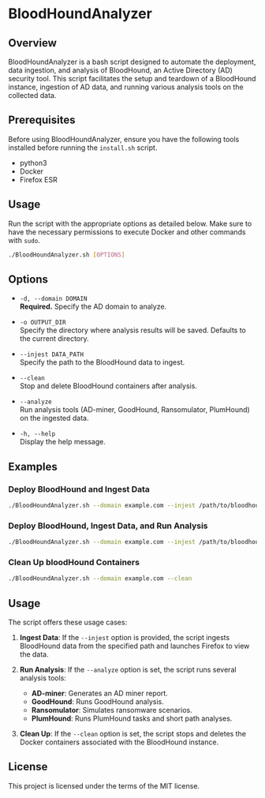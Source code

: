 
# BloodHoundAnalyzer

## Overview

BloodHoundAnalyzer is a bash script designed to automate the deployment, data ingestion, and analysis of BloodHound, an Active Directory (AD) security tool. This script facilitates the setup and teardown of a BloodHound instance, ingestion of AD data, and running various analysis tools on the collected data.

## Prerequisites

Before using BloodHoundAnalyzer, ensure you have the following tools installed before running the `install.sh` script.

- python3
- Docker
- Firefox ESR

## Usage

Run the script with the appropriate options as detailed below. Make sure to have the necessary permissions to execute Docker and other commands with `sudo`.

```bash
./BloodHoundAnalyzer.sh [OPTIONS]
```

## Options

- `-d, --domain DOMAIN`  
  **Required.** Specify the AD domain to analyze.

- `-o OUTPUT_DIR`  
  Specify the directory where analysis results will be saved. Defaults to the current directory.

- `--injest DATA_PATH`  
  Specify the path to the BloodHound data to ingest.

- `--clean`  
  Stop and delete BloodHound containers after analysis.

- `--analyze`  
  Run analysis tools (AD-miner, GoodHound, Ransomulator, PlumHound) on the ingested data.

- `-h, --help`  
  Display the help message.

## Examples

### Deploy BloodHound and Ingest Data

```bash
./BloodHoundAnalyzer.sh --domain example.com --injest /path/to/bloodhound/data.zip
```

### Deploy BloodHound, Ingest Data, and Run Analysis

```bash
./BloodHoundAnalyzer.sh --domain example.com --injest /path/to/bloodhound/data.zip --analyze
```

### Clean Up bloodHound Containers

```bash
./BloodHoundAnalyzer.sh --domain example.com --clean
```

## Usage

The script offers these usage cases:

1. **Ingest Data**: If the `--injest` option is provided, the script ingests BloodHound data from the specified path and launches Firefox to view the data.

2. **Run Analysis**: If the `--analyze` option is set, the script runs several analysis tools:
   - **AD-miner**: Generates an AD miner report.
   - **GoodHound**: Runs GoodHound analysis.
   - **Ransomulator**: Simulates ransomware scenarios.
    - **PlumHound**: Runs PlumHound tasks and short path analyses.

3. **Clean Up**: If the `--clean` option is set, the script stops and deletes the Docker containers associated with the BloodHound instance.

## License

This project is licensed under the terms of the MIT license. 
